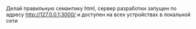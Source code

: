 Делай правильную семантику html, 
сервер разработки запущен по адресу http://127.0.0.1:3000/ и доступен на всех устройствах в локальной сети